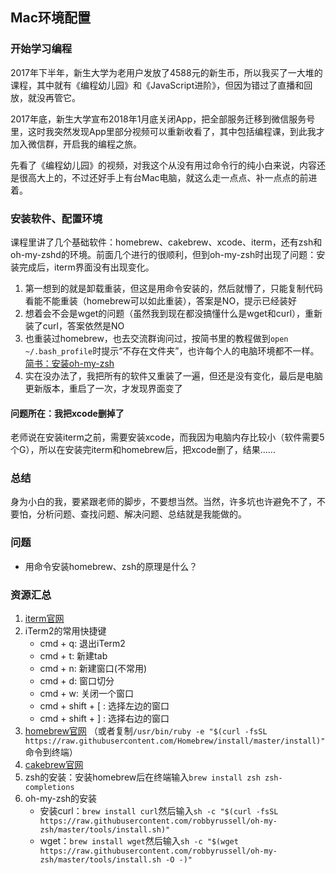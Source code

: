 ## Mac环境配置

### 开始学习编程
2017年下半年，新生大学为老用户发放了4588元的新生币，所以我买了一大堆的课程，其中就有《编程幼儿园》和《JavaScript进阶》，但因为错过了直播和回放，就没再管它。

2017年底，新生大学宣布2018年1月底关闭App，把全部服务迁移到微信服务号里，这时我突然发现App里部分视频可以重新收看了，其中包括编程课，到此我才加入微信群，开启我的编程之旅。

先看了《编程幼儿园》的视频，对我这个从没有用过命令行的纯小白来说，内容还是很高大上的，不过还好手上有台Mac电脑，就这么走一点点、补一点点的前进着。

### 安装软件、配置环境
课程里讲了几个基础软件：homebrew、cakebrew、xcode、iterm，还有zsh和oh-my-zshd的环境。前面几个进行的很顺利，但到oh-my-zsh时出现了问题：安装完成后，iterm界面没有出现变化。
1. 第一想到的就是卸载重装，但这是用命令安装的，然后就懵了，只能复制代码看能不能重装（homebrew可以如此重装），答案是NO，提示已经装好
2. 想着会不会是wget的问题（虽然我到现在都没搞懂什么是wget和curl），重新装了curl，答案依然是NO
3. 也重装过homebrew，也去交流群询问过，按简书里的教程做到```open ~/.bash_profile```时提示“不存在文件夹”，也许每个人的电脑环境都不一样。
[简书：安装oh-my-zsh](https://www.jianshu.com/p/86f27124defb)
4. 实在没办法了，我把所有的软件又重装了一遍，但还是没有变化，最后是电脑更新版本，重启了一次，才发现界面变了

#### 问题所在：我把xcode删掉了
老师说在安装iterm之前，需要安装xcode，而我因为电脑内存比较小（软件需要5个G），所以在安装完iterm和homebrew后，把xcode删了，结果......

### 总结
身为小白的我，要紧跟老师的脚步，不要想当然。当然，许多坑也许避免不了，不要怕，分析问题、查找问题、解决问题、总结就是我能做的。

### 问题
* 用命令安装homebrew、zsh的原理是什么？

### 资源汇总
1. [iterm官网](https://www.iterm2.com/index.html)
2. iTerm2的常用快捷键
    * cmd + q: 退出iTerm2
    * cmd + t: 新建tab
    * cmd + n: 新建窗口(不常用)
    * cmd + d: 窗口切分
    * cmd + w: 关闭一个窗口
    * cmd + shift + [ : 选择左边的窗口
    * cmd + shift + ] : 选择右边的窗口
3. [homebrew官网](https://brew.sh/index_zh-cn.html)
（或者复制```/usr/bin/ruby -e "$(curl -fsSL https://raw.githubusercontent.com/Homebrew/install/master/install)"```命令到终端）
4. [cakebrew官网](https://www.cakebrew.com/)
5. zsh的安装：安装homebrew后在终端输入```brew install zsh zsh-completions```
6. oh-my-zsh的安装
    * 安装curl：```brew install curl```然后输入```sh -c "$(curl -fsSL https://raw.githubusercontent.com/robbyrussell/oh-my-zsh/master/tools/install.sh)"```
    * wget：```brew install wget```然后输入```sh -c "$(wget https://raw.githubusercontent.com/robbyrussell/oh-my-zsh/master/tools/install.sh -O -)"```
